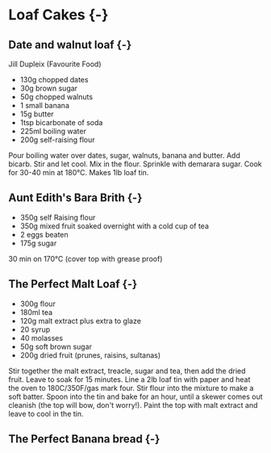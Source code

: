 # Loaf Cakes {-}

## Date and walnut loaf  {-}
Jill Dupleix (Favourite Food)

* 130g chopped dates
* 30g brown sugar
* 50g chopped walnuts
* 1 small banana
* 15g butter
* 1tsp bicarbonate of soda
* 225ml boiling water
* 200g self-raising flour

Pour boiling water over dates, sugar, walnuts, banana and butter. Add bicarb. Stir and let cool. Mix in the flour. Sprinkle with demarara sugar. Cook for 30-40 min at 180°C. Makes 1lb loaf tin.

## Aunt Edith's Bara Brith {-}

* 350g self Raising flour
* 350g mixed fruit soaked overnight with a cold cup of tea
* 2 eggs beaten
* 175g sugar

30 min on 170°C (cover top with grease proof)

## The Perfect Malt Loaf {-}

* 300g flour
* 180ml tea
* 120g malt extract plus extra to glaze
* 20 syrup
* 40 molasses
* 50g soft brown sugar
* 200g dried fruit (prunes, raisins, sultanas) 


Stir together the malt extract, treacle, sugar and tea, then add the dried fruit. Leave to soak for 15 minutes.
Line a 2lb loaf tin with paper and heat the oven to 180C/350F/gas mark four.
Stir flour into the mixture to make a soft batter. Spoon into the tin and bake for an hour, until a skewer comes out cleanish (the top will bow, don't worry!).
Paint the top with malt extract and leave to cool in the tin.

## The Perfect Banana bread {-}
